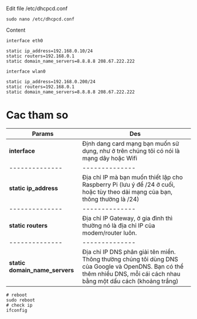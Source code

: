 Edit file /etc/dhcpcd.conf
```shell
sudo nano /etc/dhcpcd.conf
```

Content
```
interface eth0

static ip_address=192.168.0.10/24
static routers=192.168.0.1
static domain_name_servers=8.8.8.8 208.67.222.222

interface wlan0

static ip_address=192.168.0.200/24
static routers=192.168.0.1
static domain_name_servers=8.8.8.8 208.67.222.222
```

# Cac tham so
|Params|Des|
|--------------|--------------|
|**interface**|Định dang card mạng bạn muốn sử dụng, như ở trên chúng tôi có nói là mạng dây hoặc Wifi|
|--------------|--------------|
|**static ip_address** | Địa chỉ IP mà bạn muốn thiết lập cho Raspberry Pi (lưu ý để /24 ở cuối, hoặc tùy theo dải mạng của bạn, thông thường là /24) |
|--------------|--------------|
|**static routers** |Địa chỉ IP Gateway, ở gia đình thì thường nó là địa chỉ IP của modem/router luôn.|
|--------------|--------------|
|**static domain_name_servers** | Địa chỉ IP DNS phân giải tên miền. Thông thường chúng tôi dùng DNS của Google và OpenDNS. Bạn có thể thêm nhiều DNS, mỗi cái cách nhau bằng một dấu cách (khoảng trắng) |

```shell
# reboot
sudo reboot
# check ip 
ifconfig
```
